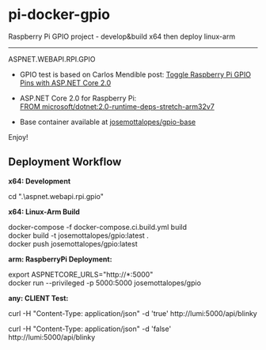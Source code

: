 # pi-docker-gpio
Raspberry Pi GPIO project - develop&amp;build x64 then deploy linux-arm

----------------------
ASPNET.WEBAPI.RPI.GPIO

- GPIO test is based on Carlos Mendible post: [Toggle Raspberry Pi GPIO Pins with ASP.NET Core 2.0](https://carlos.mendible.com/2017/09/01/toggle-raspberry-pi-gpio-pins-with-asp-net-core-20/ "Toggle Raspberry Pi GPIO Pins with ASP.NET Core 2.0")

- ASP.NET Core 2.0 for Raspberry Pi:  
[FROM microsoft/dotnet:2.0-runtime-deps-stretch-arm32v7](https://github.com/dotnet/dotnet-docker/blob/master/2.0/runtime/stretch/arm32v7/Dockerfile)

- Base container available at 
[josemottalopes/gpio-base](https://hub.docker.com/r/josemottalopes/gpio-base/)

Enjoy!

Deployment Workflow
----------------------
**x64: Development**

cd ".\aspnet.webapi.rpi.gpio"

**x64: Linux-Arm Build**

docker-compose -f docker-compose.ci.build.yml build  
docker build -t josemottalopes/gpio:latest .  
docker push josemottalopes/gpio:latest

**arm: RaspberryPi Deployment:**

export ASPNETCORE_URLS="http://*:5000"  
docker run --privileged -p 5000:5000 josemottalopes/gpio

**any: CLIENT Test:**

curl -H "Content-Type: application/json" -d 'true' http://lumi:5000/api/blinky

curl -H "Content-Type: application/json" -d 'false' http://lumi:5000/api/blinky